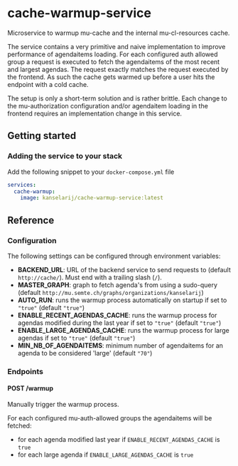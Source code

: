 # cache-warmup-service

Microservice to warmup mu-cache and the internal mu-cl-resources cache.

The service contains a very primitive and naive implementation to improve performance of agendaitems loading. For each configured auth allowed group a request is executed to fetch the agendaitems of the most recent and largest agendas. The request exactly matches the request executed by the frontend. As such the cache gets warmed up before a user hits the endpoint with a cold cache.

The setup is only a short-term solution and is rather brittle. Each change to the mu-authorization configuration and/or agendaitem loading in the frontend requires an implementation change in this service.

## Getting started
### Adding the service to your stack
Add the following snippet to your `docker-compose.yml` file

```yaml
services:
  cache-warmup:
    image: kanselarij/cache-warmup-service:latest
```

## Reference
### Configuration
The following settings can be configured through environment variables:
- **BACKEND_URL**: URL of the backend service to send requests to (default `http://cache/`). Must end with a trailing slash (`/`).
- **MASTER_GRAPH**: graph to fetch agenda's from using a sudo-query (default `http://mu.semte.ch/graphs/organizations/kanselarij`)
- **AUTO_RUN**: runs the warmup process automatically on startup if set to `"true"` (default `"true"`)
- **ENABLE_RECENT_AGENDAS_CACHE**: runs the warmup process for agendas modified during the last year if set to `"true"` (default `"true"`)
- **ENABLE_LARGE_AGENDAS_CACHE**: runs the warmup process for large agendas if set to `"true"` (default `"true"`)
- **MIN_NB_OF_AGENDAITEMS**: minimum number of agendaitems for an agenda to be considered 'large' (default `"70"`)

### Endpoints
#### POST /warmup
Manually trigger the warmup process.

For each configured mu-auth-allowed groups the agendaitems will be fetched:
- for each agenda modified last year if `ENABLE_RECENT_AGENDAS_CACHE` is `true`
- for each large agenda if `ENABLE_LARGE_AGENDAS_CACHE` is `true`

